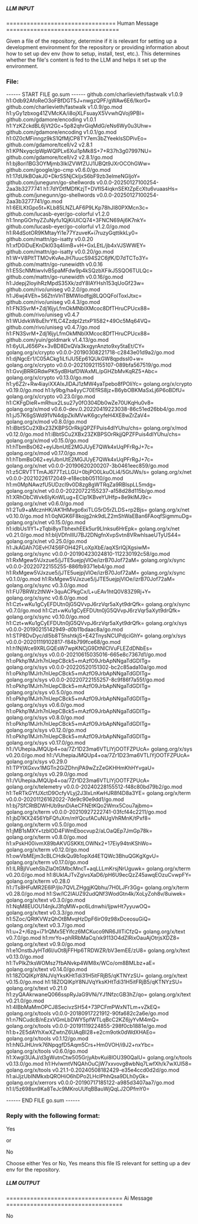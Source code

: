 ##### LLM INPUT #####
================================ Human Message =================================

Given a file of the repository, determine if it is relevant for setting up a development environment for the repository or providing information about how to set up dev env (how to setup, install, test, etc.). This determines whether the file's content is fed to the LLM and helps it set up the environment.

### File:
------ START FILE go.sum ------
github.com/charlievieth/fastwalk v1.0.9 h1:Odb92AfoReO3oFBfDGT5J+nwgzQPF/gWAw6E6/lkor0=
github.com/charlievieth/fastwalk v1.0.9/go.mod h1:yGy1zbxog41ZVMcKA/i8ojXLFsuayX5VvwhQVoj9PBI=
github.com/gdamore/encoding v1.0.1 h1:YzKZckdBL6jVt2Gc+5p82qhrGiqMdG/eNs6Wy0u3Uhw=
github.com/gdamore/encoding v1.0.1/go.mod h1:0Z0cMFinngz9kS1QfMjCP8TY7em3bZYeeklsSDPivEo=
github.com/gdamore/tcell/v2 v2.8.1 h1:KPNxyqclpWpWQlPLx6Xui1pMk8S+7+R37h3g07997NU=
github.com/gdamore/tcell/v2 v2.8.1/go.mod h1:bj8ori1BG3OYMjmb3IklZVWfZUJ1UBQt9JXrOCOhGWw=
github.com/google/go-cmp v0.6.0/go.mod h1:17dUlkBOakJ0+DkrSSNjCkIjxS6bF9zb3elmeNGIjoY=
github.com/junegunn/go-shellwords v0.0.0-20250127100254-2aa3b3277741 h1:7dYDtfMDfKzjT+DVfIS4iqknSEKtZpEcXtu6vuaasHs=
github.com/junegunn/go-shellwords v0.0.0-20250127100254-2aa3b3277741/go.mod h1:6EILKtGpo5t+KLb85LNZLAF6P9LKp78hJI80PXMcn3c=
github.com/lucasb-eyer/go-colorful v1.2.0 h1:1nnpGOrhyZZuNyfu1QjKiUICQ74+3FNCN69Aj6K7nkY=
github.com/lucasb-eyer/go-colorful v1.2.0/go.mod h1:R4dSotOR9KMtayYi1e77YzuveK+i7ruzyGqttikkLy0=
github.com/mattn/go-isatty v0.0.20 h1:xfD0iDuEKnDkl03q4limB+vH+GxLEtL/jb4xVJSWWEY=
github.com/mattn/go-isatty v0.0.20/go.mod h1:W+V8PltTTMOvKvAeJH7IuucS94S2C6jfK/D7dTCTo3Y=
github.com/mattn/go-runewidth v0.0.16 h1:E5ScNMtiwvlvB5paMFdw9p4kSQzbXFikJ5SQO6TULQc=
github.com/mattn/go-runewidth v0.0.16/go.mod h1:Jdepj2loyihRzMpdS35Xk/zdY8IAYHsh153qUoGf23w=
github.com/rivo/uniseg v0.2.0/go.mod h1:J6wj4VEh+S6ZtnVlnTBMWIodfgj8LQOQFoIToxlJtxc=
github.com/rivo/uniseg v0.4.3/go.mod h1:FN3SvrM+Zdj16jyLfmOkMNblXMcoc8DfTHruCPUcx88=
github.com/rivo/uniseg v0.4.7 h1:WUdvkW8uEhrYfLC4ZzdpI2ztxP1I582+49Oc5Mq64VQ=
github.com/rivo/uniseg v0.4.7/go.mod h1:FN3SvrM+Zdj16jyLfmOkMNblXMcoc8DfTHruCPUcx88=
github.com/yuin/goldmark v1.4.13/go.mod h1:6yULJ656Px+3vBD8DxQVa3kxgyrAnzto9xy5taEt/CY=
golang.org/x/crypto v0.0.0-20190308221718-c2843e01d9a2/go.mod h1:djNgcEr1/C05ACkg1iLfiJU5Ep61QUkGW8qpdssI0+w=
golang.org/x/crypto v0.0.0-20210921155107-089bfa567519/go.mod h1:GvvjBRRGRdwPK5ydBHafDWAxML/pGHZbMvKqRZ5+Abc=
golang.org/x/crypto v0.13.0/go.mod h1:y6Z2r+Rw4iayiXXAIxJIDAJ1zMW4yaTpebo8fPOliYc=
golang.org/x/crypto v0.19.0/go.mod h1:Iy9bg/ha4yyC70EfRS8jz+B6ybOBKMaSxLj6P6oBDfU=
golang.org/x/crypto v0.23.0/go.mod h1:CKFgDieR+mRhux2Lsu27y0fO304Db0wZe70UKqHu0v8=
golang.org/x/mod v0.6.0-dev.0.20220419223038-86c51ed26bb4/go.mod h1:jJ57K6gSWd91VN4djpZkiMVwK6gcyfeH4XE8wZrZaV4=
golang.org/x/mod v0.8.0/go.mod h1:iBbtSCu2XBx23ZKBPSOrRkjjQPZFPuis4dIYUhu/chs=
golang.org/x/mod v0.12.0/go.mod h1:iBbtSCu2XBx23ZKBPSOrRkjjQPZFPuis4dIYUhu/chs=
golang.org/x/mod v0.15.0/go.mod h1:hTbmBsO62+eylJbnUtE2MGJUyE7QWk4xUqPFrRgJ+7c=
golang.org/x/mod v0.17.0/go.mod h1:hTbmBsO62+eylJbnUtE2MGJUyE7QWk4xUqPFrRgJ+7c=
golang.org/x/net v0.0.0-20190620200207-3b0461eec859/go.mod h1:z5CRVTTTmAJ677TzLLGU+0bjPO0LkuOLi4/5GtJWs/s=
golang.org/x/net v0.0.0-20210226172049-e18ecbb05110/go.mod h1:m0MpNAwzfU5UDzcl9v0D8zg8gWTRqZa9RBIspLL5mdg=
golang.org/x/net v0.0.0-20220722155237-a158d28d115b/go.mod h1:XRhObCWvk6IyKnWLug+ECip1KBveYUHfp+8e9klMJ9c=
golang.org/x/net v0.6.0/go.mod h1:2Tu9+aMcznHK/AK1HMvgo6xiTLG5rD5rZLDS+rp2Bjs=
golang.org/x/net v0.10.0/go.mod h1:0qNGK6F8kojg2nk9dLZ2mShWaEBan6FAoqfSigmmuDg=
golang.org/x/net v0.15.0/go.mod h1:idbUs1IY1+zTqbi8yxTbhexhEEk5ur9LInksu6HrEpk=
golang.org/x/net v0.21.0/go.mod h1:bIjVDfnllIU7BJ2DNgfnXvpSvtn8VRwhlsaeUTyUS44=
golang.org/x/net v0.25.0/go.mod h1:JkAGAh7GEvH74S6FOH42FLoXpXbE/aqXSrIQjXgsiwM=
golang.org/x/sync v0.0.0-20190423024810-112230192c58/go.mod h1:RxMgew5VJxzue5/jJTE5uejpjVlOe/izrB70Jof72aM=
golang.org/x/sync v0.0.0-20220722155255-886fb9371eb4/go.mod h1:RxMgew5VJxzue5/jJTE5uejpjVlOe/izrB70Jof72aM=
golang.org/x/sync v0.1.0/go.mod h1:RxMgew5VJxzue5/jJTE5uejpjVlOe/izrB70Jof72aM=
golang.org/x/sync v0.3.0/go.mod h1:FU7BRWz2tNW+3quACPkgCx/L+uEAv1htQ0V83Z9Rj+Y=
golang.org/x/sync v0.6.0/go.mod h1:Czt+wKu1gCyEFDUtn0jG5QVvpJ6rzVqr5aXyt9drQfk=
golang.org/x/sync v0.7.0/go.mod h1:Czt+wKu1gCyEFDUtn0jG5QVvpJ6rzVqr5aXyt9drQfk=
golang.org/x/sync v0.10.0/go.mod h1:Czt+wKu1gCyEFDUtn0jG5QVvpJ6rzVqr5aXyt9drQfk=
golang.org/x/sys v0.0.0-20190215142949-d0b11bdaac8a/go.mod h1:STP8DvDyc/dI5b8T5hshtkjS+E42TnysNCUPdjciGhY=
golang.org/x/sys v0.0.0-20201119102817-f84b799fce68/go.mod h1:h1NjWce9XRLGQEsW7wpKNCjG9DtNlClVuFLEZdDNbEs=
golang.org/x/sys v0.0.0-20210615035016-665e8c7367d1/go.mod h1:oPkhp1MJrh7nUepCBck5+mAzfO9JrbApNNgaTdGDITg=
golang.org/x/sys v0.0.0-20220520151302-bc2c85ada10a/go.mod h1:oPkhp1MJrh7nUepCBck5+mAzfO9JrbApNNgaTdGDITg=
golang.org/x/sys v0.0.0-20220722155257-8c9f86f7a55f/go.mod h1:oPkhp1MJrh7nUepCBck5+mAzfO9JrbApNNgaTdGDITg=
golang.org/x/sys v0.5.0/go.mod h1:oPkhp1MJrh7nUepCBck5+mAzfO9JrbApNNgaTdGDITg=
golang.org/x/sys v0.6.0/go.mod h1:oPkhp1MJrh7nUepCBck5+mAzfO9JrbApNNgaTdGDITg=
golang.org/x/sys v0.8.0/go.mod h1:oPkhp1MJrh7nUepCBck5+mAzfO9JrbApNNgaTdGDITg=
golang.org/x/sys v0.12.0/go.mod h1:oPkhp1MJrh7nUepCBck5+mAzfO9JrbApNNgaTdGDITg=
golang.org/x/sys v0.17.0/go.mod h1:/VUhepiaJMQUp4+oa/7Zr1D23ma6VTLIYjOOTFZPUcA=
golang.org/x/sys v0.20.0/go.mod h1:/VUhepiaJMQUp4+oa/7Zr1D23ma6VTLIYjOOTFZPUcA=
golang.org/x/sys v0.29.0 h1:TPYlXGxvx1MGTn2GiZDhnjPA9wZzZeGKHHmKhHYvgaU=
golang.org/x/sys v0.29.0/go.mod h1:/VUhepiaJMQUp4+oa/7Zr1D23ma6VTLIYjOOTFZPUcA=
golang.org/x/telemetry v0.0.0-20240228155512-f48c80bd79b2/go.mod h1:TeRTkGYfJXctD9OcfyVLyj2J3IxLnKwHJR8f4D8a3YE=
golang.org/x/term v0.0.0-20201126162022-7de9c90e9dd1/go.mod h1:bj7SfCRtBDWHUb9snDiAeCFNEtKQo2Wmx5Cou7ajbmo=
golang.org/x/term v0.0.0-20210927222741-03fcf44c2211/go.mod h1:jbD1KX2456YbFQfuXm/mYQcufACuNUgVhRMnK/tPxf8=
golang.org/x/term v0.5.0/go.mod h1:jMB1sMXY+tzblOD4FWmEbocvup2/aLOaQEp7JmGp78k=
golang.org/x/term v0.8.0/go.mod h1:xPskH00ivmX89bAKVGSKKtLOWNx2+17Eiy94tnKShWo=
golang.org/x/term v0.12.0/go.mod h1:owVbMEjm3cBLCHdkQu9b1opXd4ETQWc3BhuQGKgXgvU=
golang.org/x/term v0.17.0/go.mod h1:lLRBjIVuehSbZlaOtGMbcMncT+aqLLLmKrsjNrUguwk=
golang.org/x/term v0.20.0/go.mod h1:8UkIAJTvZgivsXaD6/pH6U9ecQzZ45awqEOzuCvwpFY=
golang.org/x/term v0.28.0 h1:/Ts8HFuMR2E6IP/jlo7QVLZHggjKQbhu/7H0LJFr3Gg=
golang.org/x/term v0.28.0/go.mod h1:Sw/lC2IAUZ92udQNf3WodGtn4k/XoLyZoh8v/8uiwek=
golang.org/x/text v0.3.0/go.mod h1:NqM8EUOU14njkJ3fqMW+pc6Ldnwhi/IjpwHt7yyuwOQ=
golang.org/x/text v0.3.3/go.mod h1:5Zoc/QRtKVWzQhOtBMvqHzDpF6irO9z98xDceosuGiQ=
golang.org/x/text v0.3.7/go.mod h1:u+2+/6zg+i71rQMx5EYifcz6MCKuco9NR6JIITiCfzQ=
golang.org/x/text v0.7.0/go.mod h1:mrYo+phRRbMaCq/xk9113O4dZlRixOauAjOtrjsXDZ8=
golang.org/x/text v0.9.0/go.mod h1:e1OnstbJyHTd6l/uOt8jFFHp6TRDWZR/bV3emEE/zU8=
golang.org/x/text v0.13.0/go.mod h1:TvPlkZtksWOMsz7fbANvkp4WM8x/WCo/om8BMLbz+aE=
golang.org/x/text v0.14.0/go.mod h1:18ZOQIKpY8NJVqYksKHtTdi31H5itFRjB5/qKTNYzSU=
golang.org/x/text v0.15.0/go.mod h1:18ZOQIKpY8NJVqYksKHtTdi31H5itFRjB5/qKTNYzSU=
golang.org/x/text v0.21.0 h1:zyQAAkrwaneQ066sspRyJaG9VNi/YJ1NfzcGB3hZ/qo=
golang.org/x/text v0.21.0/go.mod h1:4IBbMaMmOPCJ8SecivzSH54+73PCFmPWxNTLm+vZkEQ=
golang.org/x/tools v0.0.0-20180917221912-90fa682c2a6e/go.mod h1:n7NCudcB/nEzxVGmLbDWY5pfWTLqBcC2KZ6jyYvM4mQ=
golang.org/x/tools v0.0.0-20191119224855-298f0cb1881e/go.mod h1:b+2E5dAYhXwXZwtnZ6UAqBI28+e2cm9otk0dWdXHAEo=
golang.org/x/tools v0.1.12/go.mod h1:hNGJHUnrk76NpqgfD5Aqm5Crs+Hm0VOH/i9J2+nxYbc=
golang.org/x/tools v0.6.0/go.mod h1:Xwgl3UAJ/d3gWutnCtw505GrjyAbvKui8lOU390QaIU=
golang.org/x/tools v0.13.0/go.mod h1:HvlwmtVNQAhOuCjW7xxvovg8wbNq7LwfXh/k7wXUl58=
golang.org/x/tools v0.21.1-0.20240508182429-e35e4ccd0d2d/go.mod h1:aiJjzUbINMkxbQROHiO6hDPo2LHcIPhhQsa9DLh0yGk=
golang.org/x/xerrors v0.0.0-20190717185122-a985d3407aa7/go.mod h1:I/5z698sn9Ka8TeJc9MKroUUfqBBauWjQqLJ2OPfmY0=

------ END FILE go.sum ------

### Reply with the following format:

<rel>Yes</rel>

or

<rel>No</rel>

Choose either Yes or No, Yes means this file IS relevant for setting up a dev env for the repository.

##### LLM OUTPUT #####
================================== Ai Message ==================================

<rel>No</rel>